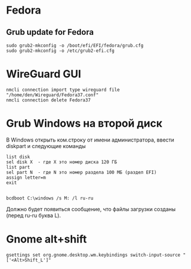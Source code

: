 # Fedora

## Grub update for Fedora
```
sudo grub2-mkconfig -o /boot/efi/EFI/fedora/grub.cfg 
sudo grub2-mkconfig -o /etc/grub2-efi.cfg 
```

# WireGuard GUI

```
nmcli connection import type wireguard file "/home/den/Wireguard/Fedora37.conf"
nmcli connection delete Fedora37
```
# Grub Windows на второй диск

В Windows открыть ком.строку от имени администратора, ввести diskpart и следующие команды

```
list disk
sel disk X  - где Х это номер диска 120 ГБ 
list part
sel part N  - где N это номер раздела 100 МБ (раздел EFI)
assign letter=m
exit


bcdboot C:\windows /s M: /l ru-ru 
```

Должно будет появиться сообщение, что файлы загрузки созданы (перед ru-ru буква L). 

# Gnome alt+shift

```
gsettings set org.gnome.desktop.wm.keybindings switch-input-source "['<Alt>Shift_L']"
```
